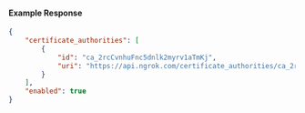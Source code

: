 <!-- Code generated for API Clients. DO NOT EDIT. -->

#### Example Response

```json
{
	"certificate_authorities": [
		{
			"id": "ca_2rcCvnhuFnc5dnlk2myrv1aTmKj",
			"uri": "https://api.ngrok.com/certificate_authorities/ca_2rcCvnhuFnc5dnlk2myrv1aTmKj"
		}
	],
	"enabled": true
}
```
